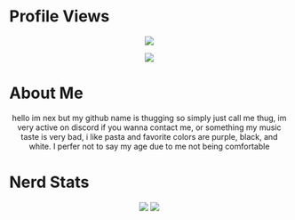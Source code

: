 # Profile Views
<p align = "center">
  <img src = "https://komarev.com/ghpvc/?username=thugging&color=a27dbe"/>
</p>
<p align = "center">
    <img src = "https://discord.c99.nl/widget/theme-3/924045799833350224.png"/>
</p>

# About Me
<p align = "center">
    hello im nex but my github name is thugging so simply just call me thug, im very active on discord if you wanna contact me, or something
    my music taste is very bad, i like pasta and favorite colors are purple, black, and white. I perfer not to say my age due to me not being comfortable
<p>

# Nerd Stats
<p align = "center">
    <img src = "https://github-readme-stats.vercel.app/api/top-langs/?username=thugging&layout=compact&theme=dark"/>
    <img src = "https://github-readme-stats.vercel.app/api?username=thugging&show_icons=true&theme=dracula"/>
</p>
